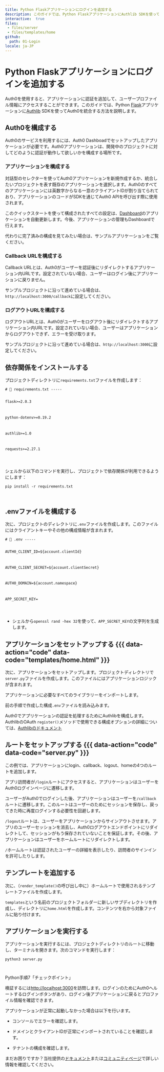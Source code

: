 ```yaml
---
title: Python Flaskアプリケーションにログインを追加する
description: このガイドでは、Python FlaskアプリケーションにAuthlib SDKを使ってAuth0を統合する方法を説明します。
interactive:  true
files:
 - files/server
 - files/templates/home
github:
  path: 01-Login
locale: ja-JP
---
```


# Python Flaskアプリケーションにログインを追加する


<p>Auth0を使用すると、アプリケーションに認証を追加して、ユーザープロファイル情報にアクセスすることができます。このガイドでは、Python <a href="https://flask.palletsprojects.com/" target="_blank" rel="noreferrer noopener">Flask</a>アプリケーションに<a href="https://authlib.org/" target="_blank" rel="noreferrer noopener">Authlib</a> SDKを使ってAuth0を統合する方法を説明します。</p><p></p>

## Auth0を構成する


<p>Auth0のサービスを利用するには、Auth0 Dashboadでセットアップしたアプリケーションが必要です。Auth0アプリケーションは、開発中のプロジェクトに対してどのように認証が動作して欲しいかを構成する場所です。</p><h3>アプリケーションを構成する</h3><p>対話型のセレクターを使ってAuth0アプリケーションを新規作成するか、統合したいプロジェクトを表す既存のアプリケーションを選択します。Auth0のすべてのアプリケーションには英数字からなる一意のクライアントIDが割り当てられており、アプリケーションのコードがSDKを通じてAuth0 APIを呼び出す際に使用されます。</p><p>このクイックスタートを使って構成されたすべての設定は、<a href="https://manage.auth0.com/#/" target="_blank" rel="noreferrer noopener">Dashboard</a>のアプリケーションを自動更新します。今後、アプリケーションの管理もDashboardで行えます。</p><p>代わりに完了済みの構成を見てみたい場合は、サンプルアプリケーションをご覧ください。</p><h3>Callback URLを構成する</h3><p>Callback URLとは、Auth0がユーザーを認証後にリダイレクトするアプリケーション内URLです。設定されていない場合、ユーザーはログイン後にアプリケーションに戻りません。</p><p><div class="alert-container" severity="default"><p>サンプルプロジェクトに沿って進めている場合は、<code>http://localhost:3000/callback</code>に設定してください。</p></div></p><h3>ログアウトURLを構成する</h3><p>ログアウトURLとは、Auth0がユーザーをログアウト後にリダイレクトするアプリケーション内URLです。設定されていない場合、ユーザーはアプリケーションからログアウトできず、エラーを受け取ります。</p><p><div class="alert-container" severity="default"><p>サンプルプロジェクトに沿って進めている場合は、<code>http://localhost:3000</code>に設定してください。</p><p></p></div></p>

## 依存関係をインストールする


<p>プロジェクトディレクトリに<code>requirements.txt</code>ファイルを作成します：</p><p><pre><code class="language-powershell"># 📁 requirements.txt -----



flask&gt;=2.0.3

python-dotenv&gt;=0.19.2

authlib&gt;=1.0

requests&gt;=2.27.1

</code></pre>

</p><p>シェルから以下のコマンドを実行し、プロジェクトで依存関係が利用できるようにします：</p><p><pre><code class="language-powershell">pip install -r requirements.txt

</code></pre>

</p>

## .envファイルを構成する


<p>次に、プロジェクトのディレクトリに<code>.env</code>ファイルを作成します。このファイルにはクライアントキーやその他の構成情報が含まれます。</p><p><pre><code># 📁 .env -----



AUTH0_CLIENT_ID=${account.clientId}

AUTH0_CLIENT_SECRET=${account.clientSecret}

AUTH0_DOMAIN=${account.namespace}

APP_SECRET_KEY=

</code></pre>

</p><ul><li><p>シェルから<code>openssl rand -hex 32</code>を使って、<code>APP_SECRET_KEY</code>の文字列を生成します。</p></li></ul><p></p>

## アプリケーションをセットアップする {{{ data-action="code" data-code="templates/home.html" }}}


<p>次に、アプリケーションをセットアップします。プロジェクトディレクトリで<code>server.py</code>ファイルを作成します。このファイルにはアプリケーションロジックが含まれます。</p><p>アプリケーションに必要なすべてのライブラリーをインポートします。</p><p>前の手順で作成した構成<code>.env</code>ファイルを読み込みます。</p><p>Auth0でアプリケーションの認証を処理するためにAuthlibを構成します。AuthlibのOAuth <code>register()</code>メソッドで使用できる構成オプションの詳細については、<a href="https://docs.authlib.org/en/latest/client/frameworks.html#using-oauth-2-0-to-log-in" target="_blank" rel="noreferrer noopener">Authlibのドキュメント</a></p>

## ルートをセットアップする {{{ data-action="code" data-code="server.py" }}}


<p>この例では、アプリケーションにlogin、callback、logout、homeの4つのルートを追加します。</p><p>アプリ訪問者が<code>/login</code>ルートにアクセスすると、アプリケーションはユーザーをAuth0ログインページに遷移します。</p><p>ユーザーがAuth0でログインした後、アプリケーションはユーザーを<code>/callback</code>ルートに遷移します。このルートはユーザーのためにセッションを保存し、戻ってきた時に再度ログインする必要性を回避します。</p><p><code>/logout</code>ルートは、ユーザーをアプリケーションからサインアウトさせます。アプリのユーザーセッションを消去し、Auth0ログアウトエンドポイントにリダイレクトして、セッションがもう保存されていないことを保証します。その後、アプリケーションはユーザーをホームルートにリダイレクトします。</p><p><code>/</code>ホームルートは認証されたユーザーの詳細を表示したり、訪問者のサインインを許可したりします。</p>

## テンプレートを追加する


<p>次に、（<code>render_template()</code>の呼び出し中に）ホームルートで使用されるテンプレートファイルを作成します。</p><p><code>templates</code>という名前のプロジェクトフォルダーに新しいサブディレクトリを作成し、ディレクトリに<code>home.html</code>を作成します。コンテンツを右から対象ファイルに貼り付けます。</p>

## アプリケーションを実行する


<p>アプリケーションを実行するには、プロジェクトディレクトリのルートに移動し、ターミナルを開きます。次のコマンドを実行します：</p><p><pre><code class="language-python">python3 server.py

</code></pre>

</p><p><div class="checkpoint">Python手順7「チェックポイント」 <div class="checkpoint-default"><p>検証するには<a href="http://localhost:3000/" target="_blank" rel="noreferrer noopener">http://localhost:3000</a>を訪問します。ログインのためにAuth0へルートするログインボタンがあり、ログイン後アプリケーションに戻るとプロファイル情報を確認できます。</p></div>

  <div class="checkpoint-success"></div>

  <div class="checkpoint-failure"><p>アプリケーションが正常に起動しなかった場合は以下を行います。</p><ul><li><p>コンソールでエラーを確認します。</p></li><li><p>ドメインとクライアントIDが正常にインポートされていることを確認します。</p></li><li><p>テナントの構成を確認します。</p></li></ul><p>まだお困りですか？当社提供の<a href="https://auth0.com/docs" target="_blank" >ドキュメント</a>または<a href="https://community.auth0.com" target="_blank" rel="noreferrer noopener">コミュニティページ</a>で詳しい情報を確認してください。</p><p></p></div>

  </div></p>

